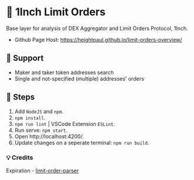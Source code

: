# 🦄 1Inch Limit Orders
Base layer for analysis of DEX Aggregator and Limit Orders Protocol, 1Inch.
- Github Page Host: https://heightpaul.github.io/limit-orders-overview/

## 🌾 Support
- Maker and taker token addresses search
- Single and not-specified (multiple) addresses' orders

## 👣 Steps
1. Add `NodeJS` and `npm`.
2. `npm install`.
3. `npm run lint` | VSCode Extension `ESLint`.
4. Run serve: `npm start`.
5. Open http://localhost:4200/.
6. Update changes on a seperate terminal: `npm run build`.


### 💡 Credits
Expiration - [limit-order-parser](https://github.com/1inch/limit-order-parser)